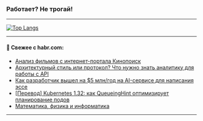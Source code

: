 ### Работает? Не трогай!

---
<!--
#### 🛠️ Technical stack:

![Java](https://img.shields.io/badge/Java-informational?logo=Oracle&style=flat&logoColor=white&color=FF4500)
![Kotlin](https://img.shields.io/badge/Kotlin-informational?logo=Kotlin&style=flat&logoColor=white&color=774D97)
![TS](https://img.shields.io/badge/TypeScript-informational?logo=typeScript&style=flat&logoColor=black&color=017acc)
![Python](https://img.shields.io/badge/Python-informational?logo=Python&style=flat&logoColor=black&color=ffdd54) <br>
![Spring](https://img.shields.io/badge/Spring-informational?logo=Spring&style=flat&logoColor=white&color=6DB33F) 
![SpringBoot](https://img.shields.io/badge/SpringBoot-informational?logo=SpringBoot&style=flat&logoColor=white&color=6DB33F)
![Nest](https://img.shields.io/badge/NestJS-informational?logo=NestJS&style=flat&logoColor=white&color=E0234E) 
![NodeJS](https://img.shields.io/badge/NodeJS-informational?logo=node.js&style=flat&logoColor=white&color=70A760)<br>
![PostgreSQL](https://img.shields.io/badge/PostgreSQL-informational?logo=PostgreSQL&style=flat&logoColor=white&color=DAA520)
![MongoDB](https://img.shields.io/badge/MongoDB-informational?logo=MongoDB&style=flat&logoColor=white&color=870000)
![Apache](https://img.shields.io/badge/Apache-informational?logo=apache&style=flat&logoColor=white&color=f74e28)

___ 
-->

<!--- #### 🛠️ : --->

[![Top Langs](https://github-readme-stats-82jvfl3w3-advtsettinggmailcoms-projects.vercel.app/api/top-langs/?username=zloylis&langs_count=10&hide_title=true&title_color=e6edf3&size_weight=0.5&count_weight=0.5&layout=compact&hide_progress=true&hide_border=true&theme=dracula)](https://github.com/zloylis)

<!---


####  :octocat:&nbsp;&nbsp; Статистика:

![GitHub stats](https://github-readme-stats-u2qms2cxw-advtsettinggmailcoms-projects.vercel.app/api?username=zloylis&show_icons=true&hide_border=true&theme=dracula&title_color=e6edf3&include_all_commits=true&count_private=true&hide_rank=false&hide_title=true&rank_icon=github)
-->
---

#### 💬 Свежее с habr.com:

<!-- BLOG-POST-LIST:START -->
- [Анализ фильмов с интернет-портала Кинопоиск](https://habr.com/ru/articles/868238/?utm_source=habrahabr&utm_medium=rss&utm_campaign=868238)
- [Архитектурный стиль или протокол? Что нужно знать аналитику для работы с API](https://habr.com/ru/articles/863592/?utm_source=habrahabr&utm_medium=rss&utm_campaign=863592)
- [Как разработчик вышел на $5 млн/год на AI-сервисе для написания эссе](https://habr.com/ru/articles/868160/?utm_source=habrahabr&utm_medium=rss&utm_campaign=868160)
- [[Перевод] Kubernetes 1.32: как QueueingHint оптимизирует планирование подов](https://habr.com/ru/companies/flant/articles/866998/?utm_source=habrahabr&utm_medium=rss&utm_campaign=866998)
- [Математика, физика и информатика](https://habr.com/ru/articles/868204/?utm_source=habrahabr&utm_medium=rss&utm_campaign=868204)
<!-- BLOG-POST-LIST:END -->

---
